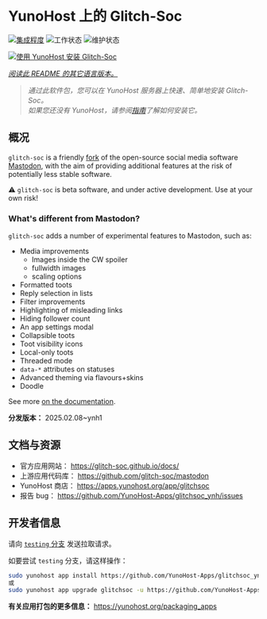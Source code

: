 <!--
注意：此 README 由 <https://github.com/YunoHost/apps/tree/master/tools/readme_generator> 自动生成
请勿手动编辑。
-->

# YunoHost 上的 Glitch-Soc

[![集成程度](https://apps.yunohost.org/badge/integration/glitchsoc)](https://ci-apps.yunohost.org/ci/apps/glitchsoc/)
![工作状态](https://apps.yunohost.org/badge/state/glitchsoc)
![维护状态](https://apps.yunohost.org/badge/maintained/glitchsoc)

[![使用 YunoHost 安装 Glitch-Soc](https://install-app.yunohost.org/install-with-yunohost.svg)](https://install-app.yunohost.org/?app=glitchsoc)

*[阅读此 README 的其它语言版本。](./ALL_README.md)*

> *通过此软件包，您可以在 YunoHost 服务器上快速、简单地安装 Glitch-Soc。*  
> *如果您还没有 YunoHost，请参阅[指南](https://yunohost.org/install)了解如何安装它。*

## 概况

`glitch-soc` is a friendly [fork](https://en.wikipedia.org/wiki/Fork_(software_development)) of the open-source social media software [Mastodon](https://joinmastodon.org/), with the aim of providing additional features at the risk of potentially less stable software.

⚠️ `glitch-soc` is beta software, and under active development. Use at your own risk!

###  What's different from Mastodon?

`glitch-soc` adds a number of experimental features to Mastodon, such as:

- Media improvements
  - Images inside the CW spoiler
  - fullwidth images
  - scaling options
- Formatted toots
- Reply selection in lists
- Filter improvements
- Highlighting of misleading links
- Hiding follower count
- An app settings modal
- Collapsible toots
- Toot visibility icons
- Local-only toots
- Threaded mode
- `data-*` attributes on statuses
- Advanced theming via flavours+skins
- Doodle

See more [on the documentation](https://glitch-soc.github.io/docs/).


**分发版本：** 2025.02.08~ynh1
## 文档与资源

- 官方应用网站： <https://glitch-soc.github.io/docs/>
- 上游应用代码库： <https://github.com/glitch-soc/mastodon>
- YunoHost 商店： <https://apps.yunohost.org/app/glitchsoc>
- 报告 bug： <https://github.com/YunoHost-Apps/glitchsoc_ynh/issues>

## 开发者信息

请向 [`testing` 分支](https://github.com/YunoHost-Apps/glitchsoc_ynh/tree/testing) 发送拉取请求。

如要尝试 `testing` 分支，请这样操作：

```bash
sudo yunohost app install https://github.com/YunoHost-Apps/glitchsoc_ynh/tree/testing --debug
或
sudo yunohost app upgrade glitchsoc -u https://github.com/YunoHost-Apps/glitchsoc_ynh/tree/testing --debug
```

**有关应用打包的更多信息：** <https://yunohost.org/packaging_apps>
